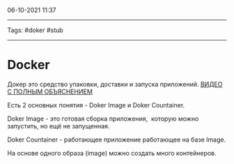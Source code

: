 06-10-2021
11:37
***
Tags: #doker #stub 
***
# Docker
Докер это средство упаковки, доставки и запуска приложений.
[ВИДЕО С ПОЛНЫМ ОБЪЯСНЕНИЕМ](https://www.youtube.com/watch?v=QF4ZF857m44&ab_channel=%D0%90%D1%80%D1%82%D0%B5%D0%BC%D0%9C%D0%B0%D1%82%D1%8F%D1%88%D0%BE%D0%B2)

Есть 2 основных понятия - Doker Image и Doker Countainer.

Doker Image - это готовая сборка приложения,  которую можно запустить, но ещё не запущенная.

Doker Countainer - работающее приложение работающее на базе Image.

На основе одного образа (image) можно создать много контейнеров.

